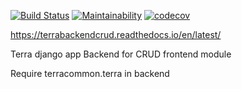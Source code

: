 [![Build Status](https://travis-ci.org/Terralego/terra.backend.crud.svg?branch=master)](https://travis-ci.org/Terralego/terra.backend.crud/)
[![Maintainability](https://api.codeclimate.com/v1/badges/e6e4cac2f8f1fc41c49a/maintainability)](https://codeclimate.com/github/Terralego/terra.backend.crud/maintainability)
[![codecov](https://codecov.io/gh/Terralego/terra.backend.crud/branch/master/graph/badge.svg)](https://codecov.io/gh/Terralego/terra.backend.crud)

https://terrabackendcrud.readthedocs.io/en/latest/

Terra django app Backend for CRUD frontend module


Require terracommon.terra in backend
